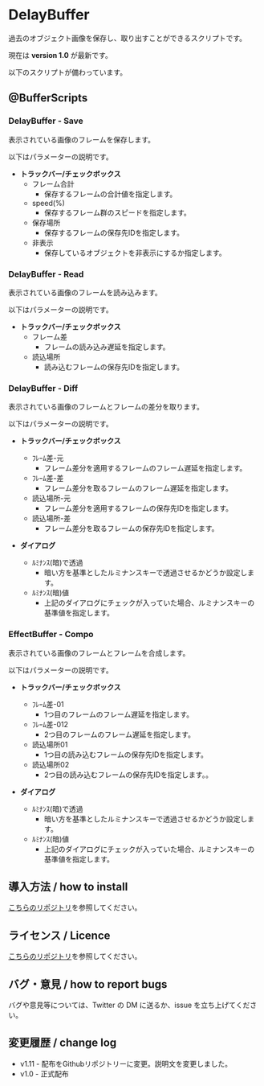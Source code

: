 # DelayBuffer

過去のオブジェクト画像を保存し、取り出すことができるスクリプトです。

現在は **version 1.0** が最新です。

以下のスクリプトが備わっています。

## @BufferScripts

### DelayBuffer - Save

表示されている画像のフレームを保存します。

以下はパラメーターの説明です。

- **トラックバー/チェックボックス**
  - フレーム合計
    - 保存するフレームの合計値を指定します。
  - speed(%)
    - 保存するフレーム群のスピードを指定します。
  - 保存場所
    - 保存するフレームの保存先IDを指定します。
  - 非表示
    - 保存しているオブジェクトを非表示にするか指定します。

### DelayBuffer - Read

表示されている画像のフレームを読み込みます。

以下はパラメーターの説明です。

- **トラックバー/チェックボックス**
  - フレーム差
    - フレームの読み込み遅延を指定します。
  - 読込場所
    - 読み込むフレームの保存先IDを指定します。

### DelayBuffer - Diff

表示されている画像のフレームとフレームの差分を取ります。

以下はパラメーターの説明です。

- **トラックバー/チェックボックス**
  - ﾌﾚｰﾑ差-元
    - フレーム差分を適用するフレームのフレーム遅延を指定します。
  - ﾌﾚｰﾑ差-差
    - フレーム差分を取るフレームのフレーム遅延を指定します。
  - 読込場所-元
    - フレーム差分を適用するフレームの保存先IDを指定します。
  - 読込場所-差
    - フレーム差分を取るフレームの保存先IDを指定します。

- **ダイアログ**
  - ﾙﾐﾅﾝｽ(暗)で透過
    - 暗い方を基準としたルミナンスキーで透過させるかどうか設定します。
  - ﾙﾐﾅﾝｽ(暗)値
    - 上記のダイアログにチェックが入っていた場合、ルミナンスキーの基準値を指定します。

### EffectBuffer - Compo

表示されている画像のフレームとフレームを合成します。

以下はパラメーターの説明です。

- **トラックバー/チェックボックス**
  - ﾌﾚｰﾑ差-01
    - 1つ目のフレームのフレーム遅延を指定します。
  - ﾌﾚｰﾑ差-012
    - 2つ目のフレームのフレーム遅延を指定します。
  - 読込場所01
    - 1つ目の読み込むフレームの保存先IDを指定します。
  - 読込場所02
    - 2つ目の読み込むフレームの保存先IDを指定します。。

- **ダイアログ**
  - ﾙﾐﾅﾝｽ(暗)で透過
    - 暗い方を基準としたルミナンスキーで透過させるかどうか設定します。
  - ﾙﾐﾅﾝｽ(暗)値
    - 上記のダイアログにチェックが入っていた場合、ルミナンスキーの基準値を指定します。

## 導入方法 / how to install

[こちらのリポジトリ](https://github.com/Aodaruma/Aodaruma-AviUtl-Script)を参照してください。

## ライセンス / Licence

[こちらのリポジトリ](https://github.com/Aodaruma/Aodaruma-AviUtl-Script)を参照してください。

## バグ・意見 / how to report bugs

バグや意見等については、Twitter の DM に送るか、issue を立ち上げてください。

## 変更履歴 / change log

- v1.11 - 配布をGithubリポジトリーに変更。説明文を変更しました。
- v1.0 - 正式配布
